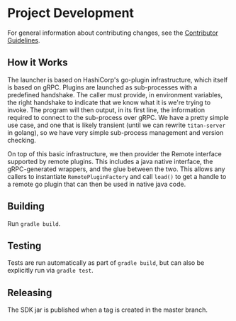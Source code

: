 # Project Development

For general information about contributing changes, see the
[Contributor Guidelines](https://github.com/titan-data/.github/blob/master/CONTRIBUTING.md).

## How it Works

The launcher is based on HashiCorp's go-plugin infrastructure, which itself is based on gRPC. Plugins are launched
as sub-processes with a predefined handshake. The caller must provide, in environment variables, the right
handshake to indicate that we know what it is we're trying to invoke. The program will then output, in its first
line, the information required to connect to the sub-process over gRPC. We have a pretty simple use case, and
one that is likely transient (until we can rewrite `titan-server` in golang), so we have very simple sub-process
management and version checking.

On top of this basic infrastructure, we then provider the Remote interface supported by remote plugins. This
includes a java native interface, the gRPC-generated wrappers, and the glue between the two. This allows
any callers to instantiate `RemotePluginFactory` and call `load()` to get a handle to a remote go plugin that
can then be used in native java code.

## Building

Run `gradle build`.

## Testing

Tests are run automatically as part of `gradle build`, but can also be
explicitly run via `gradle test`.

## Releasing

The SDK jar is published when a tag is created in the master branch.
